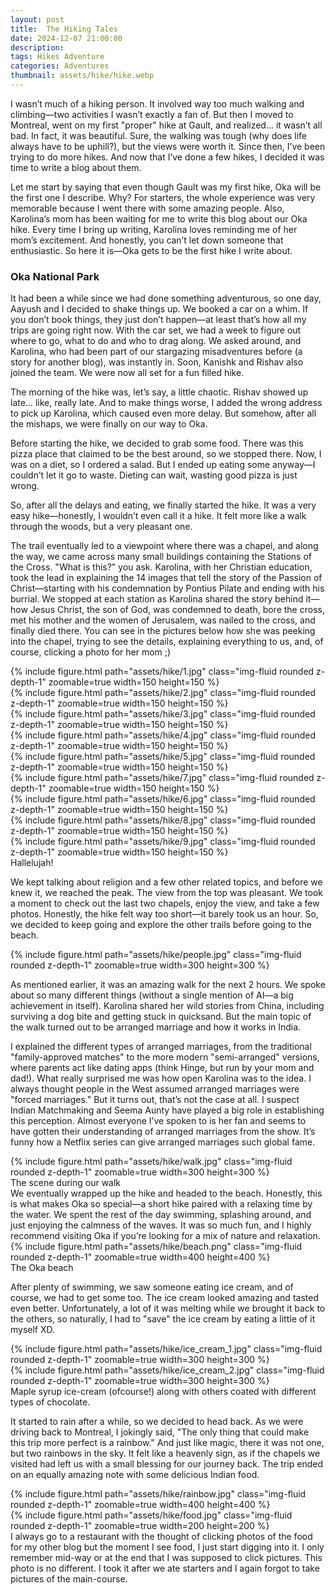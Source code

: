 ```yaml
---
layout: post
title:  The Hiking Tales
date: 2024-12-07 21:00:00
description: 
tags: Hikes Adventure
categories: Adventures
thumbnail: assets/hike/hike.webp
---
```


I wasn’t much of a hiking person. It involved way too much walking and climbing—two activities I wasn’t exactly a fan of. But then I moved to Montreal, went on my first "proper" hike at Gault, and realized… it wasn’t all bad. In fact, it was beautiful. Sure, the walking was tough (why does life always have to be uphill?), but the views were worth it. Since then, I’ve been trying to do more hikes. And now that I’ve done a few hikes, I decided it was time to write a blog about them.

Let me start by saying that even though Gault was my first hike, Oka will be the first one I describe. Why? For starters, the whole experience was very memorable because I went there with some amazing people. Also, Karolina’s mom has been waiting for me to write this blog about our Oka hike. Every time I bring up writing, Karolina loves reminding me of her mom’s excitement. And honestly, you can’t let down someone that enthusiastic. So here it is—Oka gets to be the first hike I write about.

### Oka National Park

It had been a while since we had done something adventurous, so one day, Aayush and I decided to shake things up. We booked a car on a whim. If you don’t book things, they just don’t happen—at least that’s how all my trips are going right now. With the car set, we had a week to figure out where to go, what to do and who to drag along. We asked around, and Karolina, who had been part of our stargazing misadventures before (a story for another blog), was instantly in. Soon, Kanishk and Rishav also joined the team. We were now all set for a fun filled hike.

The morning of the hike was, let’s say, a little chaotic. Rishav showed up late… like, really late. And to make things worse, I added the wrong address to pick up Karolina, which caused even more delay. But somehow, after all the mishaps, we were finally on our way to Oka.

Before starting the hike, we decided to grab some food. There was this pizza place that claimed to be the best around, so we stopped there. Now, I was on a diet, so I ordered a salad. But I ended up eating some anyway—I couldn’t let it go to waste. Dieting can wait, wasting good pizza is just wrong.

So, after all the delays and eating, we finally started the hike. It was a very easy hike—honestly, I wouldn’t even call it a hike. It felt more like a walk through the woods, but a very pleasant one.

The trail eventually led to a viewpoint where there was a chapel, and along the way, we came across many small buildings containing the Stations of the Cross. "What is this?" you ask. Karolina, with her Christian education, took the lead in explaining the 14 images that tell the story of the Passion of Christ—starting with his condemnation by Pontius Pilate and ending with his burrial. We stopped at each station as Karolina shared the story behind it—how Jesus Christ, the son of God, was condemned to death, bore the cross, met his mother and the women of Jerusalem, was nailed to the cross, and finally died there. You can see in the pictures below how she was peeking into the chapel, trying to see the details, explaining everything to us, and, of course, clicking a photo for her mom ;)

<div class="row mt-3">
    <div class="col-sm mt-3 mt-md-0 text-center">
        {% include figure.html path="assets/hike/1.jpg" class="img-fluid rounded z-depth-1" zoomable=true width=150 height=150 %}
    </div>
</div>
<div class="row mt-3">
    <div class="col-sm mt-3 mt-md-0 text-center">
        {% include figure.html path="assets/hike/2.jpg" class="img-fluid rounded z-depth-1" zoomable=true width=150 height=150 %}
    </div>
    <div class="col-sm mt-3 mt-md-0 text-center">
        {% include figure.html path="assets/hike/3.jpg" class="img-fluid rounded z-depth-1" zoomable=true width=150 height=150 %}
    </div>
    <div class="col-sm mt-3 mt-md-0 text-center">
        {% include figure.html path="assets/hike/4.jpg" class="img-fluid rounded z-depth-1" zoomable=true width=150 height=150 %}
    </div>
    <div class="col-sm mt-3 mt-md-0 text-center">
        {% include figure.html path="assets/hike/5.jpg" class="img-fluid rounded z-depth-1" zoomable=true width=150 height=150 %}
    </div>
    <div class="col-sm mt-3 mt-md-0 text-center">
        {% include figure.html path="assets/hike/7.jpg" class="img-fluid rounded z-depth-1" zoomable=true width=150 height=150 %}
    </div>
</div>
<div class="row mt-3">
    <div class="col-sm mt-3 mt-md-0 text-center">
        {% include figure.html path="assets/hike/6.jpg" class="img-fluid rounded z-depth-1" zoomable=true width=150 height=150 %}
    </div>
</div>
<div class="row mt-3">
    <div class="col-sm mt-3 mt-md-0 text-center">
        {% include figure.html path="assets/hike/8.jpg" class="img-fluid rounded z-depth-1" zoomable=true width=150 height=150 %}
    </div>
</div>
<div class="row mt-3">
    <div class="col-sm mt-3 mt-md-0 text-center">
        {% include figure.html path="assets/hike/9.jpg" class="img-fluid rounded z-depth-1" zoomable=true width=150 height=150 %}
    </div>
</div>
<div class="caption">
    Hallelujah!
</div>

We kept talking about religion and a few other related topics, and before we knew it, we reached the peak. The view from the top was pleasant. We took a moment to check out the last two chapels, enjoy  the view, and take a few photos. Honestly, the hike felt way too short—it barely took us an hour. So, we decided to keep going and explore the other trails before going to the beach.

<div class="row mt-3">
    <div class="col-sm mt-3 mt-md-0 text-center">
        {% include figure.html path="assets/hike/people.jpg" class="img-fluid rounded z-depth-1" zoomable=true width=300 height=300 %}
    </div>
</div>

As mentioned earlier, it was an amazing walk for the next 2 hours. We spoke about so many different things (without a single mention of AI—a big achievement in itself). Karolina shared her wild stories from China, including surviving a dog bite and getting stuck in quicksand. But the main topic of the walk turned out to be arranged marriage and how it works in India.

I explained the different types of arranged marriages, from the traditional "family-approved matches" to the more modern "semi-arranged" versions, where parents act like dating apps (think Hinge, but run by your mom and dad!). What really surprised me was how open Karolina was to the idea. I always thought people in the West assumed arranged marriages were "forced marriages." But it turns out, that’s not the case at all. I suspect Indian Matchmaking and Seema Aunty have played a big role in establishing this perception. Almost everyone I’ve spoken to is her fan and seems to have gotten their understanding of arranged marriages from the show. It’s funny how a Netflix series can give arranged marriages such global fame.

<div class="row mt-3">
    <div class="col-sm mt-3 mt-md-0 text-center">
        {% include figure.html path="assets/hike/walk.jpg" class="img-fluid rounded z-depth-1" zoomable=true width=300 height=300 %}
    </div>
</div>
<div class="caption">
    The scene during our walk 
</div>
We eventually wrapped up the hike and headed to the beach. Honestly, this is what makes Oka so special—a short hike paired with a relaxing time by the water. We spent the rest of the day swimming, splashing around, and just enjoying the calmness of the waves. It was so much fun, and I highly recommend visiting Oka if you’re looking for a mix of nature and relaxation.
<div class="row mt-3">
    <div class="col-sm mt-3 mt-md-0 text-center">
        {% include figure.html path="assets/hike/beach.png" class="img-fluid rounded z-depth-1" zoomable=true width=400 height=400 %}
    </div>
</div>
<div class="caption">
    The Oka beach
</div>

After plenty of swimming, we saw someone eating ice cream, and of course, we had to get some too. The ice cream looked amazing and tasted even better. Unfortunately, a lot of it was melting while we brought it back to the others, so naturally, I had to "save" the ice cream by eating a little of it myself XD.
<div class="row mt-3">
    <div class="col-sm mt-3 mt-md-0 text-center">
        {% include figure.html path="assets/hike/ice_cream_1.jpg" class="img-fluid rounded z-depth-1" zoomable=true width=300 height=300 %}
    </div>
    <div class="col-sm mt-3 mt-md-0 text-center">
        {% include figure.html path="assets/hike/ice_cream_2.jpg" class="img-fluid rounded z-depth-1" zoomable=true width=300 height=300 %}
    </div>
</div>
<div class="caption">
    Maple syrup ice-cream (ofcourse!) along with others coated with different types of chocolate.
</div>

It started to rain after a while, so we decided to head back. As we were driving back to Montreal, I jokingly said, "The only thing that could make this trip more perfect is a rainbow." And just like magic, there it was not one, but two rainbows in the sky. It felt like a heavenly sign, as if the chapels we visited had left us with a small blessing for our journey back. The trip ended on an equally amazing note with some delicious Indian food.

<div class="row mt-3">
    <div class="col-sm mt-3 mt-md-0 text-center">
        {% include figure.html path="assets/hike/rainbow.jpg" class="img-fluid rounded z-depth-1" zoomable=true width=400 height=400 %}
    </div>
</div>

<div class="row mt-3">
    <div class="col-sm mt-3 mt-md-0 text-center">
        {% include figure.html path="assets/hike/food.jpg" class="img-fluid rounded z-depth-1" zoomable=true width=200 height=200 %}
    </div>
</div>
<div class="caption">
    I always go to a restaurant with the thought of clicking photos of the food for my other blog but the moment I see food, I just start digging into it. I only remember mid-way or at the end that I was supposed to click pictures. This photo is no different. I took it after we ate starters and I again forgot to take pictures of the main-course. 
</div>

<!-- ### Gault National Park

### Mont King

### Montserrat -->